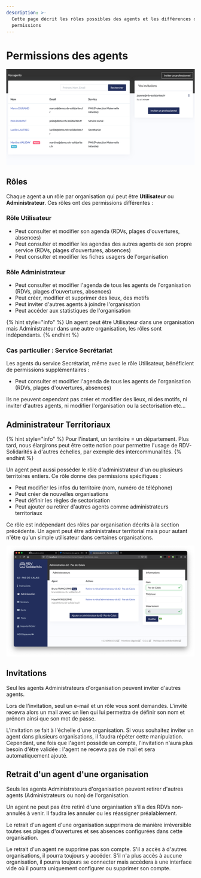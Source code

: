 ```yaml
---
description: >-
  Cette page décrit les rôles possibles des agents et les différences de
  permissions
---
```


# Permissions des agents

![Interface d&apos;administration des agents sur RDV-Solidarit&#xE9;s](.gitbook/assets/screenshot_2020-11-19_at_15.21.58.png)

## Rôles

Chaque agent a un rôle par organisation qui peut être **Utilisateur** ou **Administrateur**. Ces rôles ont des permissions différentes :

### Rôle Utilisateur

* Peut consulter et modifier son agenda \(RDVs, plages d'ouvertures, absences\)
* Peut consulter et modifier les agendas des autres agents de son propre service \(RDVs, plages d'ouvertures, absences\)
* Peut consulter et modifier les fiches usagers de l'organisation

### Rôle Administrateur

* Peut consulter et modifier l'agenda de tous les agents de l'organisation \(RDVs, plages d'ouvertures, absences\)
* Peut créer, modifier et supprimer des lieux, des motifs
* Peut inviter d'autres agents à joindre l'organisation
* Peut accéder aux statistiques de l'organisation

{% hint style="info" %}
Un agent peut être Utilisateur dans une organisation mais Administrateur dans une autre organisation, les rôles sont indépendants.
{% endhint %}

### Cas particulier : Service Secrétariat

Les agents du service Secrétariat, même avec le rôle Utilisateur, bénéficient de permissions supplémentaires : 

* Peut consulter et modifier l'agenda de tous les agents de l'organisation \(RDVs, plages d'ouvertures, absences\)

Ils ne peuvent cependant pas créer et modifier des lieux, ni des motifs, ni inviter d'autres agents, ni modifier l'organisation ou la sectorisation etc...

## Administrateur Territoriaux

{% hint style="info" %}
Pour l'instant, un territoire = un département. Plus tard, nous élargirons peut être cette notion pour permettre l'usage de RDV-Solidarités à d'autres échelles, par exemple des intercommunalités.
{% endhint %}

Un agent peut aussi posséder le rôle d'administrateur d'un ou plusieurs territoires entiers. Ce rôle donne des permissions spécifiques :

* Peut modifier les infos du territoire \(nom, numéro de téléphone\)
* Peut créer de nouvelles organisations
* Peut définir les règles de sectorisation
* Peut ajouter ou retirer d'autres agents comme administrateurs territoriaux

Ce rôle est indépendant des rôles par organisation décrits à la section précédente. Un agent peut être administrateur territorial mais pour autant n'être qu'un simple utilisateur dans certaines organisations.

![Interface d&apos;administration d&apos;un territoire](.gitbook/assets/screenshot-2021-04-06-at-13.15.43.png)

## Invitations

Seul les agents Administrateurs d'organisation peuvent inviter d'autres agents.

Lors de l'invitation, seul un e-mail et un rôle vous sont demandés. L'invité recevra alors un mail avec un lien qui lui permettra de définir son nom et prénom ainsi que son mot de passe.

L'invitation se fait à l'échelle d'une organisation. Si vous souhaitez inviter un agent dans plusieurs organisations, il faudra répéter cette manipulation. Cependant, une fois que l'agent possède un compte, l'invitation n'aura plus besoin d'être validée : l'agent ne recevra pas de mail et sera automatiquement ajouté. 

## Retrait d'un agent d'une organisation

Seuls les agents Administrateurs d'organisation peuvent retirer d'autres agents \(Administrateurs ou non\) de l'organisation.

Un agent ne peut pas être retiré d'une organisation s'il a des RDVs non-annulés à venir. Il faudra les annuler ou les réassigner préalablement.

Le retrait d'un agent d'une organisation supprimera de manière irréversible toutes ses plages d'ouvertures et ses absences configurées dans cette organisation. 

Le retrait d'un agent ne supprime pas son compte. S'il a accès à d'autres organisations, il pourra toujours y accéder. S'il n'a plus accès à aucune organisation, il pourra toujours se connecter mais accèdera à une interface vide où il pourra uniquement configurer ou supprimer son compte.

